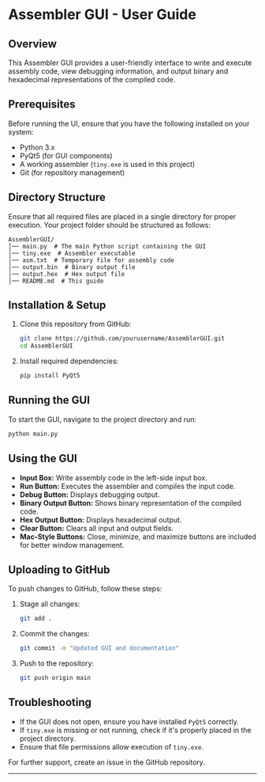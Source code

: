 # Assembler GUI - User Guide

## Overview
This Assembler GUI provides a user-friendly interface to write and execute assembly code, view debugging information, and output binary and hexadecimal representations of the compiled code.

## Prerequisites
Before running the UI, ensure that you have the following installed on your system:
- Python 3.x
- PyQt5 (for GUI components)
- A working assembler (`tiny.exe` is used in this project)
- Git (for repository management)

## Directory Structure
Ensure that all required files are placed in a single directory for proper execution. Your project folder should be structured as follows:

```
AssemblerGUI/
│── main.py  # The main Python script containing the GUI
│── tiny.exe  # Assembler executable
│── asm.txt  # Temporary file for assembly code
│── output.bin  # Binary output file
│── output.hex  # Hex output file
│── README.md  # This guide
```

## Installation & Setup
1. Clone this repository from GitHub:
   ```sh
   git clone https://github.com/yourusername/AssemblerGUI.git
   cd AssemblerGUI
   ```

2. Install required dependencies:
   ```sh
   pip install PyQt5
   ```

## Running the GUI
To start the GUI, navigate to the project directory and run:
```sh
python main.py
```

## Using the GUI
- **Input Box:** Write assembly code in the left-side input box.
- **Run Button:** Executes the assembler and compiles the input code.
- **Debug Button:** Displays debugging output.
- **Binary Output Button:** Shows binary representation of the compiled code.
- **Hex Output Button:** Displays hexadecimal output.
- **Clear Button:** Clears all input and output fields.
- **Mac-Style Buttons:** Close, minimize, and maximize buttons are included for better window management.

## Uploading to GitHub
To push changes to GitHub, follow these steps:
1. Stage all changes:
   ```sh
   git add .
   ```
2. Commit the changes:
   ```sh
   git commit -m "Updated GUI and documentation"
   ```
3. Push to the repository:
   ```sh
   git push origin main
   ```

## Troubleshooting
- If the GUI does not open, ensure you have installed `PyQt5` correctly.
- If `tiny.exe` is missing or not running, check if it's properly placed in the project directory.
- Ensure that file permissions allow execution of `tiny.exe`.

For further support, create an issue in the GitHub repository.

---

